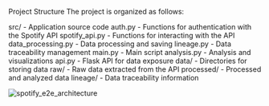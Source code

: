 Project Structure
The project is organized as follows:

src/ - Application source code
      auth.py - Functions for authentication with the Spotify API
      spotify_api.py - Functions for interacting with the API
      data_processing.py - Data processing and saving
      lineage.py - Data traceability management
      main.py - Main script
      analysis.py - Analysis and visualizations
      api.py - Flask API for data exposure
data/ - Directories for storing data
raw/ - Raw data extracted from the API
processed/ - Processed and analyzed data
lineage/ - Data traceability information



![spotify_e2e_architecture](https://github.com/user-attachments/assets/b713a6b3-0a17-4f9c-a57c-2fa29ef972ab)
